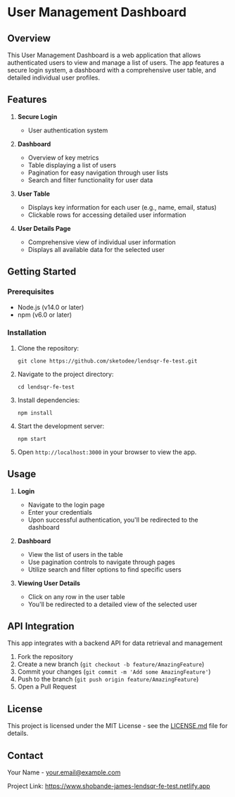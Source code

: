 # User Management Dashboard

## Overview

This User Management Dashboard is a web application that allows authenticated users to view and manage a list of users. The app features a secure login system, a dashboard with a comprehensive user table, and detailed individual user profiles.

## Features

1. **Secure Login**
   - User authentication system

2. **Dashboard**
   - Overview of key metrics 
   - Table displaying a list of users
   - Pagination for easy navigation through user lists
   - Search and filter functionality for user data

3. **User Table**
   - Displays key information for each user (e.g., name, email, status)
   - Clickable rows for accessing detailed user information

4. **User Details Page**
   - Comprehensive view of individual user information
   - Displays all available data for the selected user

## Getting Started

### Prerequisites

- Node.js (v14.0 or later)
- npm (v6.0 or later)

### Installation

1. Clone the repository:
   ```
   git clone https://github.com/sketodee/lendsqr-fe-test.git
   ```

2. Navigate to the project directory:
   ```
   cd lendsqr-fe-test
   ```

3. Install dependencies:
   ```
   npm install
   ```

4. Start the development server:
   ```
   npm start
   ```

6. Open `http://localhost:3000` in your browser to view the app.

## Usage

1. **Login**
   - Navigate to the login page
   - Enter your credentials
   - Upon successful authentication, you'll be redirected to the dashboard

2. **Dashboard**
   - View the list of users in the table
   - Use pagination controls to navigate through pages
   - Utilize search and filter options to find specific users

3. **Viewing User Details**
   - Click on any row in the user table
   - You'll be redirected to a detailed view of the selected user

## API Integration

This app integrates with a backend API for data retrieval and management


1. Fork the repository
2. Create a new branch (`git checkout -b feature/AmazingFeature`)
3. Commit your changes (`git commit -m 'Add some AmazingFeature'`)
4. Push to the branch (`git push origin feature/AmazingFeature`)
5. Open a Pull Request

## License

This project is licensed under the MIT License - see the [LICENSE.md](LICENSE.md) file for details.

## Contact

Your Name - your.email@example.com

Project Link: https://www.shobande-james-lendsqr-fe-test.netlify.app